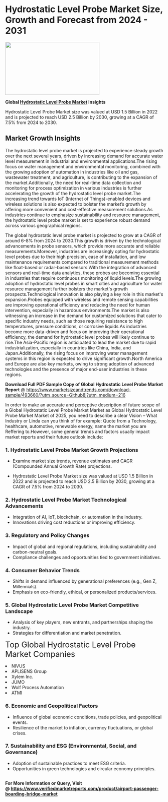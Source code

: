 <H1>Hydrostatic Level Probe Market Size, Growth and Forecast from 2024 - 2031</H1><img class="aligncenter size-medium wp-image-584254" src="https://thirdeyenews.in/wp-content/uploads/2024/09/Global-Market-Research-300x168.jpeg" alt="" width="300" height="168" /><p><strong>Global&nbsp;<a href="https://www.marketsizeandtrends.com/download-sample/493660/?utm_source=Github8j?utm_medium=216">Hydrostatic Level Probe Market</a> Insights</strong></p><p>Hydrostatic Level Probe Market size was valued at USD 1.5 Billion in 2022 and is projected to reach USD 2.5 Billion by 2030, growing at a CAGR of 7.5% from 2024 to 2030.</p><p><h2>Market Growth Insights</h2> <p>The hydrostatic level probe market is projected to experience steady growth over the next several years, driven by increasing demand for accurate water level measurement in industrial and environmental applications.The rising focus on water management and environmental monitoring, combined with the growing adoption of automation in industries like oil and gas, wastewater treatment, and agriculture, is contributing to the expansion of the market.Additionally, the need for real-time data collection and monitoring for process optimization in various industries is further accelerating the growth of the hydrostatic level probe market.The increasing trend towards IoT (Internet of Things)-enabled devices and wireless solutions is also expected to bolster the market’s growth by offering more convenient and cost-effective measurement solutions.As industries continue to emphasize sustainability and resource management, the hydrostatic level probe market is set to experience robust demand across various geographical regions.</p> <p>The global hydrostatic level probe market is projected to grow at a CAGR of around 6-8% from 2024 to 2030.This growth is driven by the technological advancements in probe sensors, which provide more accurate and reliable measurements.Moreover, industries are increasingly opting for hydrostatic level probes due to their high precision, ease of installation, and low maintenance requirements compared to traditional measurement methods like float-based or radar-based sensors.With the integration of advanced sensors and real-time data analytics, these probes are becoming essential in industries that require continuous monitoring of liquid levels.The growing adoption of hydrostatic level probes in smart cities and agriculture for water resource management further bolsters the market's growth prospects.Technological innovation is also playing a key role in this market's expansion.Probes equipped with wireless and remote sensing capabilities are improving operational efficiency and reducing the need for human intervention, especially in hazardous environments.The market is also witnessing an increase in the demand for customized solutions that cater to specific industry needs, such as those requiring resistance to high temperatures, pressure conditions, or corrosive liquids.As industries become more data-driven and focus on improving their operational efficiency, the demand for hydrostatic level probes will likely continue to rise.The Asia-Pacific region is anticipated to lead the market due to rapid industrialization, especially in countries like China, India, and Japan.Additionally, the rising focus on improving water management systems in this region is expected to drive significant growth.North America and Europe are also key markets, owing to strong adoption of advanced technologies and the presence of major end-user industries in these regions.</p> <p><span class=""><strong>Download Full PDF Sample Copy of Global Hydrostatic Level Probe Market Report</strong> @ <a href="https://www.marketsizeandtrends.com/download-sample/493660/?utm_source=Github8j?utm_medium=216" target="_blank">https://www.marketsizeandtrends.com/download-sample/493660/?utm_source=Github8j?utm_medium=216</a></span></p><p>In order to make an accurate and perceptive description of future scope of a Global&nbsp;Hydrostatic Level Probe Market Market as Global&nbsp;Hydrostatic Level Probe Market Market of 2025, you need to describe a clear Vision &ndash; What Industry or Linda can you think of for example: Quote from a Technology, healthcare, automotive, renewable energy, name the market you are Reffering to.However, some general trends and factors usually impact market reports and their future outlook include:</p><h3>1.&nbsp;<strong>Hydrostatic Level Probe Market Growth Projections</strong></h3><ul><li>Examine market size trends, revenue estimates and CAGR (Compounded Annual Growth Rate) projections.</li><li><p>Hydrostatic Level Probe Market size was valued at USD 1.5 Billion in 2022 and is projected to reach USD 2.5 Billion by 2030, growing at a CAGR of 7.5% from 2024 to 2030.</p></li></ul><h3>2.&nbsp;<strong>Hydrostatic Level Probe Market Technological Advancements</strong></h3><ul><li>Integration of AI, IoT, blockchain, or automation in the industry.</li><li>Innovations driving cost reductions or improving efficiency.</li></ul><h3>3.&nbsp;<strong>Regulatory and Policy Changes</strong></h3><ul><li>Impact of global and regional regulations, including sustainability and carbon-neutral goals.</li><li>Compliance challenges and opportunities tied to government initiatives.</li></ul><h3>4.&nbsp;<strong>Consumer Behavior Trends</strong></h3><ul><li>Shifts in demand influenced by generational preferences (e.g., Gen Z, Millennials).</li><li>Emphasis on eco-friendly, ethical, or personalized products/services.</li></ul><h3>5.&nbsp;<strong>Global Hydrostatic Level Probe Market Competitive Landscape</strong></h3><ul><li>Analysis of key players, new entrants, and partnerships shaping the industry.</li><li>Strategies for differentiation and market penetration.</li></ul><p data-pm-slice="1 1 []"><span style="color: inherit; font-family: inherit; font-size: 25px;">Top Global Hydrostatic Level Probe Market Companies</span></p><div class="" data-test-id=""><p><li>NIVUS</li><li> APLISENS Group</li><li> Xylem Inc.</li><li> JUMO</li><li> Wolf Process Automation</li><li> ATMI</li></p></div><h3>6.&nbsp;<strong>Economic and Geopolitical Factors</strong></h3><ul><li>Influence of global economic conditions, trade policies, and geopolitical events.</li><li>Resilience of the market to inflation, currency fluctuations, or global crises.</li></ul><h3>7.&nbsp;<strong>Sustainability and ESG (Environmental, Social, and Governance)</strong></h3><ul><li>Adoption of sustainable practices to meet ESG criteria.</li><li>Opportunities in green technologies and circular economy principles.</li></ul><h2><strong style="font-size: 14px;">For More Information or Query, Visit @&nbsp;</strong><a style="background-color: #ffffff; font-size: 14px;" href="https://www.marketsizeandtrends.com/report/hydrostatic-level-probe-market/" target="_blank">https://www.verifiedmarketreports.com/product/airport-passenger-boarding-bridge-market</a></h2>